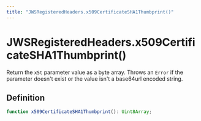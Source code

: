 ```yaml
---
title: "JWSRegisteredHeaders.x509CertificateSHA1Thumbprint()"
---
```


# JWSRegisteredHeaders.x509CertificateSHA1Thumbprint()

Return the `x5t` parameter value as a byte array. Throws an `Error` if the parameter doesn't exist or the value isn't a base64url encoded string.

## Definition

```ts
function x509CertificateSHA1Thumbprint(): Uint8Array;
```
